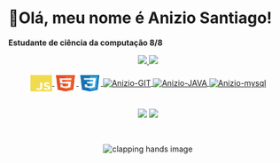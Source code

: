 
# 🚀Olá, meu nome é Anizio Santiago! 

 <strong> Estudante de ciência da computação 8/8 
 </strong>


<div align="center">
  <a href="https://github.com/Anizio-Santiago">
  <img height="150em" src="https://github-readme-stats.vercel.app/api?username=Anizio-Santiago&sshow_icons=true&theme=tokyonight&include_all_commits=true&count_private=true"/>
  <img height="150em" src="https://github-readme-stats.vercel.app/api/top-langs/?username=Anizio-Santiago&layout=compact&langs_count=7&theme=tokyonight"/>
</div>
 
 <div align="center" style="display: inline_block"><br>
   
  <img align="center" alt="Anizio-JS" height="30" width="40" src="https://raw.githubusercontent.com/devicons/devicon/master/icons/javascript/javascript-plain.svg">
  <img align="center" alt="Anizio-HTML" height="30" width="40" src="https://raw.githubusercontent.com/devicons/devicon/master/icons/html5/html5-original.svg">
  <img align="center" alt="Anizio-CSS" height="30" width="40" src="https://raw.githubusercontent.com/devicons/devicon/master/icons/css3/css3-original.svg">
  <img align="center" alt="Anizio-GIT" height="30" width="40" src="https://cdn.jsdelivr.net/gh/devicons/devicon/icons/git/git-original.svg" />
  <img align="center" alt="Anizio-JAVA" height="30" width="40" src="https://cdn.jsdelivr.net/gh/devicons/devicon/icons/java/java-original.svg" /> 
  <img align="center" alt="Anizio-mysql" height="30" width="40" src="https://cdn.jsdelivr.net/gh/devicons/devicon/icons/mysql/mysql-original.svg" />
  
</div>
  <br>
  
  <div align="center"> 
 
  <a href = "mailto:aniziosantiagoreis@gmail.com"><img src="https://img.shields.io/badge/-Gmail-%23333?style=for-the-badge&logo=gmail&logoColor=white" target="_blank"></a>
  <a href="https://www.linkedin.com/in/anizio-santiago-8843481b8/" target="_blank"><img src="https://img.shields.io/badge/-LinkedIn-%230077B5?style=for-the-badge&logo=linkedin&logoColor=white" target="_blank"></a>    
  </div>
  <br>  
  
<p align="center"><img src="https://user-images.githubusercontent.com/72631018/130673376-595be31b-0bbd-4c9b-8f24-568a5b4f602a.gif" alt="clapping hands image" width="24px" 


